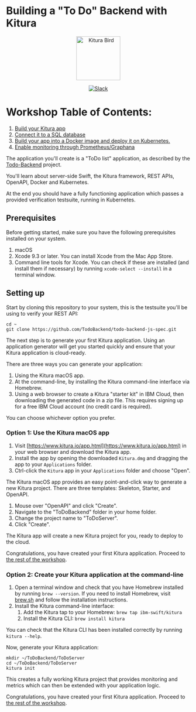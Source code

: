 # Building a "To Do" Backend with Kitura

<p align="center">
<img src="https://www.ibm.com/cloud-computing/bluemix/sites/default/files/assets/page/catalog-swift.svg" width="120" alt="Kitura Bird">
</p>

<p align="center">
<a href= "http://swift-at-ibm-slack.mybluemix.net/">
    <img src="http://swift-at-ibm-slack.mybluemix.net/badge.svg"  alt="Slack">
</a>
</p>

# Workshop Table of Contents:

1. [Build your Kitura app](https://github.com/IBM/ToDoBackend/blob/master/DeployingToKube.md)
2. [Connect it to a SQL database](https://github.com/IBM/ToDoBackend/blob/master/Workshop.md)
3. [Build your app into a Docker image and deploy it on Kubernetes.](https://github.com/IBM/ToDoBackend/blob/master/DatabaseWorkshop.md)
4. [Enable monitoring through Prometheus/Graphana](https://github.com/IBM/ToDoBackend/blob/master/DeployingToKube.md)

The application you'll create is a "ToDo list" application, as described by the [Todo-Backend](http://todobackend.com/) project.

You'll learn about server-side Swift, the Kitura framework, REST APIs, OpenAPI, Docker and Kubernetes.

At the end you should have a fully functioning application which passes a provided verification testsuite, running in Kubernetes.

## Prerequisites

Before getting started, make sure you have the following prerequisites installed on your system.

1. macOS
2. Xcode 9.3 or later. You can install Xcode from the Mac App Store.
3. Command line tools for Xcode. You can check if these are installed (and install them if necessary) by running `xcode-select --install` in a terminal window.

## Setting up

Start by cloning this repository to your system, this is the testsuite you'll be using to verify your REST API:

```
cd ~
git clone https://github.com/TodoBackend/todo-backend-js-spec.git
```

The next step is to generate your first Kitura application. Using an application generator will get you started quickly and ensure that your Kitura application is cloud-ready.

There are three ways you can generate your application:

1. Using the Kitura macOS app.
2. At the command-line, by installing the Kitura command-line interface via Homebrew.
3. Using a web browser to create a Kitura "starter kit" in IBM Cloud, then downloading the generated code in a zip file. This requires signing up for a free IBM Cloud account (no credit card is required).

You can choose whichever option you prefer.

### Option 1: Use the Kitura macOS app

1. Visit [https://www.kitura.io/app.html](https://www.kitura.io/app.html) in your web browser and download the Kitura app.
2. Install the app by opening the downloaded `Kitura.dmg` and dragging the app to your `Applications` folder.
3. Ctrl-click the `Kitura` app in your `Applications` folder and choose "Open".

The Kitura macOS app provides an easy point-and-click way to generate a new Kitura project. There are three templates: Skeleton, Starter, and OpenAPI.

1. Mouse over "OpenAPI" and click "Create".
2. Navigate to the "ToDoBackend" folder in your home folder.
3. Change the project name to "ToDoServer".
4. Click "Create".

The Kitura app will create a new Kitura project for you, ready to deploy to the cloud.

Congratulations, you have created your first Kitura application. Proceed to [the rest of the workshop](https://github.com/IBM/ToDoBackend/blob/master/Workshop.md).

### Option 2: Create your Kitura application at the command-line

1. Open a terminal window and check that you have Homebrew installed by running `brew --version`. If you need to install Homebrew, visit [brew.sh](https://brew.sh/) and follow the installation instructions.
2. Install the Kitura command-line interface:  
   1. Add the Kitura tap to your Homebrew: `brew tap ibm-swift/kitura`  
   2. Install the Kitura CLI: `brew install kitura`

You can check that the Kitura CLI has been installed correctly by running `kitura --help`.

Now, generate your Kitura application:

```
mkdir ~/ToDoBackend/ToDoServer
cd ~/ToDoBackend/ToDoServer
kitura init
```

This creates a fully working Kitura project that provides monitoring and metrics which can then be extended with your application logic.

Congratulations, you have created your first Kitura application. Proceed to [the rest of the workshop](https://github.com/IBM/ToDoBackend/blob/master/Workshop.md).
